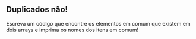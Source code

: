 ## Duplicados não!

Escreva um código que encontre os elementos em comum que existem em dois arrays e imprima os nomes dos itens em comum!
